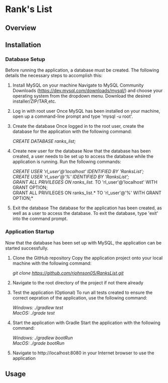 # Rank's List

## Overview


## Installation
### Database Setup
Before running the application, a database must be created. The following details the necessary steps to accomplish this:
1. Install MySQL on your machine
   Navigate to MySQL Community Downloads (https://dev.mysql.com/downloads/mysql/) and choose your operating system from the dropdown menu. Download the desired installer/ZIP/TAR,etc.

2. Log in with root user
   Once MySQL has been installed on your machine, open up a command-line prompt and type 'mysql -u root'.

3. Create the database
   Once logged in to the root user, create the database for the application with the following command:

   *CREATE DATABASE ranks_list;*
   
4. Create new user for the database
   Now that the database has been created, a user needs to be set up to access the database while the application is running. Run the following commands:

   *CREATE USER 'rl_user'@'localhost' IDENTIFIED BY 'RanksList';  
   CREATE USER 'rl_user'@'%' IDENTIFIED BY 'RanksList';  
   GRANT ALL PRIVILEGES ON ranks_list.* TO 'rl_user'@'localhost' WITH GRANT OPTION;  
   GRANT ALL PRIVILEGES ON ranks_list.* TO 'rl_user'@'%' WITH GRANT OPTION;*

5. Exit the database
   The database for the application has been created, as well as a user to access the database. To exit the database, type 'exit' into the command prompt.
   
### Application Startup
Now that the database has been set up with MySQL, the application can be started successfully.

1. Clone the GitHub repository
   Copy the application project onto your local machine with the following command:

   *git clone https://github.com/rjohnson05/RanksList.git*

2. Navigate to the root directory of the project if not there already

3. Test the application (Optional)
   To run all tests created to ensure the correct oepration of the application, use the following command:

   *Windows: ./gradlew test  
   MacOS: ./grade test*

3. Start the application with Gradle
   Start the application with the following command:
   
   *Windows: ./gradlew bootRun  
   MacOS: ./grade bootRun*

4. Navigate to http://localhost:8080 in your Internet browser to use the application

## Usage
